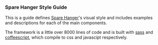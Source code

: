 ### Spare Hanger Style Guide

This is a guide defines [Spare Hanger](http://sparehanger.com)'s visual style and includes examples and descriptions for each of the main components.

The framework is a little over 8000 lines of code and is built with [sass](http://sass-lang.com/) and [coffeescript](http://coffeescript.org/), which compile to css and javascipt respectively.
